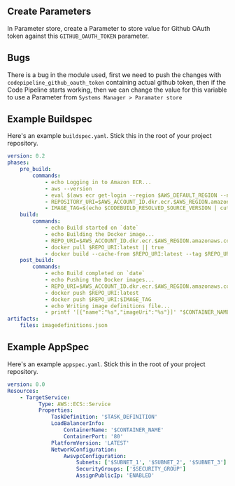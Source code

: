 ## Create Parameters

In Parameter store, create a Parameter to store value for Github OAuth token against this `GITHUB_OAUTH_TOKEN` parameter.

## Bugs

There is a bug in the module used, first we need to push the changes with `codepipeline_github_oauth_token` containing actual github token, then if the Code Pipeline starts working, then we can change the value for this variable to use a Parameter from `Systems Manager > Paramater store`

## Example Buildspec

Here's an example `buildspec.yaml`. Stick this in the root of your project repository.

```yaml
version: 0.2
phases:
    pre_build:
        commands:
            - echo Logging in to Amazon ECR...
            - aws --version
            - eval $(aws ecr get-login --region $AWS_DEFAULT_REGION --no-include-email)
            - REPOSITORY_URI=$AWS_ACCOUNT_ID.dkr.ecr.$AWS_REGION.amazonaws.com/$IMAGE_REPO_NAME
            - IMAGE_TAG=$(echo $CODEBUILD_RESOLVED_SOURCE_VERSION | cut -c 1-7)
    build:
        commands:
            - echo Build started on `date`
            - echo Building the Docker image...
            - REPO_URI=$AWS_ACCOUNT_ID.dkr.ecr.$AWS_REGION.amazonaws.com/$IMAGE_REPO_NAME
            - docker pull $REPO_URI:latest || true
            - docker build --cache-from $REPO_URI:latest --tag $REPO_URI:latest --tag $REPO_URI:$IMAGE_TAG --build-arg NODE_ENV=$NODE_ENV --build-arg PORT=$PORT --build-arg COUNTRY=$COUNTRY .
    post_build:
        commands:
            - echo Build completed on `date`
            - echo Pushing the Docker images...
            - REPO_URI=$AWS_ACCOUNT_ID.dkr.ecr.$AWS_REGION.amazonaws.com/$IMAGE_REPO_NAME
            - docker push $REPO_URI:latest
            - docker push $REPO_URI:$IMAGE_TAG
            - echo Writing image definitions file...
            - printf '[{"name":"%s","imageUri":"%s"}]' "$CONTAINER_NAME" "$REPO_URI:$IMAGE_TAG" | tee imagedefinitions.json
artifacts:
    files: imagedefinitions.json
```


## Example AppSpec

Here's an example `appspec.yaml`. Stick this in the root of your project repository.

```yaml
version: 0.0
Resources:
    - TargetService:
          Type: AWS::ECS::Service
          Properties:
              TaskDefinition: '$TASK_DEFINITION'
              LoadBalancerInfo:
                  ContainerName: '$CONTAINER_NAME'
                  ContainerPort: '80'
              PlatformVersion: 'LATEST'
              NetworkConfiguration:
                  AwsvpcConfiguration:
                      Subnets: ['$SUBNET_1', '$SUBNET_2', '$SUBNET_3']
                      SecurityGroups: ['$SECURITY_GROUP']
                      AssignPublicIp: 'ENABLED'

```